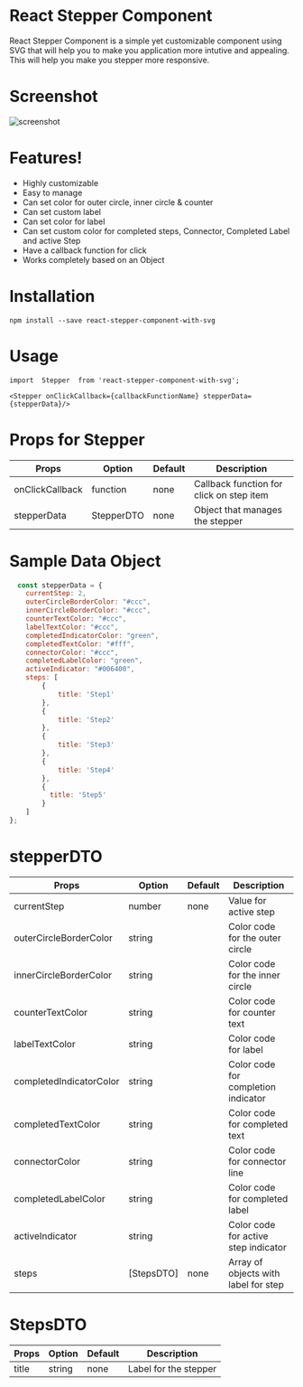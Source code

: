 # React Stepper Component

React Stepper Component is a simple yet customizable component using SVG that will help you to make you application more intutive and appealing. This will help you make you stepper more responsive.

# Screenshot

![screenshot](/images/screenshot.png)

# Features!     

  - Highly customizable
  - Easy to manage
  - Can set color for outer circle, inner circle & counter
  - Can set custom label
  - Can set color for label
  - Can set custom color for completed steps, Connector, Completed Label and active Step
  - Have a callback function for click
  - Works completely based on an Object

# Installation

    npm install --save react-stepper-component-with-svg

# Usage
    import  Stepper  from 'react-stepper-component-with-svg';

    <Stepper onClickCallback={callbackFunctionName} stepperData={stepperData}/>

# Props for Stepper

| Props | Option | Default | Description
| ------ | ------ | ------ | ------ | 
| onClickCallback | function | none | Callback function for click on step item |
| stepperData | StepperDTO | none | Object that manages the stepper |
    
# Sample Data Object

```javascript
  const stepperData = {
    currentStep: 2,
    outerCircleBorderColor: "#ccc",
    innerCircleBorderColor: "#ccc",
    counterTextColor: "#ccc", 
    labelTextColor: "#ccc",
    completedIndicatorColor: "green",
    completedTextColor: "#fff", 
    connectorColor: "#ccc", 
    completedLabelColor: "green",
    activeIndicator: "#006400", 
    steps: [
        {
            title: 'Step1'
        },
        {
            title: 'Step2'
        },
        {
            title: 'Step3'
        },
        {
            title: 'Step4'
        },
        {
          title: 'Step5'
        }
    ]
};
```

# stepperDTO
 
| Props | Option | Default | Description
| ------ | ------ | ------ | ------ | 
| currentStep | number | none | Value for active step |
| outerCircleBorderColor | string | | Color code for the outer circle |
| innerCircleBorderColor | string | | Color code for the inner circle |
| counterTextColor | string | | Color code for counter text |
| labelTextColor | string | | Color code for label |
| completedIndicatorColor | string | | Color code for completion indicator |
| completedTextColor | string | | Color code for completed text |
| connectorColor | string | | Color code for connector line |
| completedLabelColor | string | | Color code for completed label |
| activeIndicator | string | | Color code for active step indicator |
| steps | [StepsDTO] | none | Array of objects with label for step |

# StepsDTO

| Props | Option | Default | Description
| ------ | ------ | ------ | ------ | 
| title | string | none | Label for the stepper |  